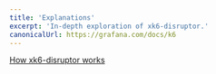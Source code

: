 ```yaml
---
title: 'Explanations'
excerpt: 'In-depth exploration of xk6-disruptor.'
canonicalUrl: https://grafana.com/docs/k6
---
```


[How xk6-disruptor works](/javascript-api/xk6-disruptor/explanations/how-xk6-disruptor-works)